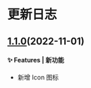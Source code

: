 # 更新日志

## [1.1.0](https://github.com/JefferyXZF/aegle-ui/tree/develop)(2022-11-01)


#### ✨ Features | 新功能


* 新增 Icon 图标
